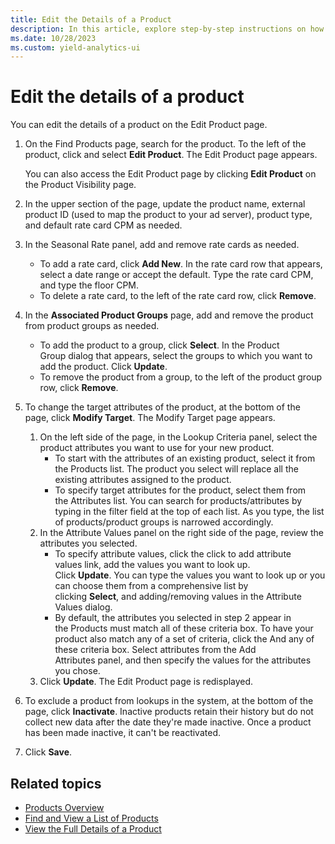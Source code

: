 ```yaml
---
title: Edit the Details of a Product
description: In this article, explore step-by-step instructions on how to edit the details of a product.
ms.date: 10/28/2023
ms.custom: yield-analytics-ui
---
```


# Edit the details of a product

You can edit the details of a product on the Edit Product page.

1. On the Find Products page, search for the product. To the left of the product, click and select **Edit Product**. The Edit Product page appears.

    You can also access the Edit Product page by clicking **Edit Product** on the Product Visibility page.

1. In the upper section of the page, update the product name, external product ID (used to map the product to your ad server), product type, and default rate card CPM as needed.

1. In the Seasonal Rate panel, add and remove rate cards as needed.
    - To add a rate card, click **Add New**. In the rate card row that appears, select a date range or accept the default. Type the rate card CPM, and type the floor CPM.
    - To delete a rate card, to the left of the rate card row, click **Remove**.

1. In the **Associated Product Groups** page, add and remove the product from product groups as needed.
    - To add the product to a group, click **Select**. In the Product Group dialog that appears, select the groups to which you want to add the product. Click **Update**.
    - To remove the product from a group, to the left of the product group row, click **Remove**.

1. To change the target attributes of the product, at the bottom of the page, click **Modify Target**. The Modify Target page appears.
    1. On the left side of the page, in the Lookup Criteria panel, select the product attributes you want to use for your new product.
        - To start with the attributes of an existing product, select it from the Products list. The product you select will replace all the existing attributes assigned to the product.
        - To specify target attributes for the product, select them from the Attributes list. You can search for products/attributes by typing in the filter field at the top of each list. As you type, the list of products/product groups is narrowed accordingly.
    1. In the Attribute Values panel on the right side of the page, review the attributes you selected.  
        - To specify attribute values, click the click to add attribute values link, add the values you want to look up. Click **Update**. You can type the values you want to look up or you can choose them from a comprehensive list by clicking **Select**, and adding/removing values in the Attribute Values dialog.
        - By default, the attributes you selected in step 2 appear in the Products must match all of these criteria box. To have your product also match any of a set of criteria, click the And any of these criteria box. Select attributes from the Add Attributes panel, and then specify the values for the attributes you chose.
    1. Click **Update**. The Edit Product page is redisplayed.

1. To exclude a product from lookups in the system, at the bottom of the page, click **Inactivate**. Inactive products retain their history but do not collect new data after the date they're made inactive. Once a product has been made inactive, it can't be reactivated.

1. Click **Save**.

## Related topics

- [Products Overview](products-overview.md)
- [Find and View a List of Products](find-and-view-a-list-of-products.md)
- [View the Full Details of a Product](view-the-full-details-of-a-product.md)
